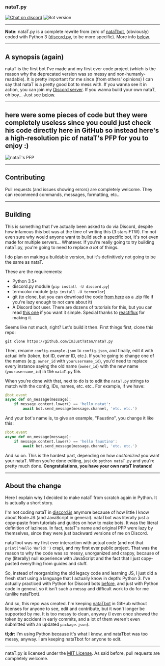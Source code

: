 ### nataT.py

[![Chat on discord](https://img.shields.io/badge/chat-on%20discord-blue.svg "Tatan's server")](https://discord.gg/ax2p9UP) ![Bot version](https://img.shields.io/badge/version-v0.4-brightgreen.svg "Bot version")

***

**Note:** nataT.py is a complete rewrite from zero of [nataTbot](https://github.com/ImJustTatan/nataTbot), (obviously) coded with Python 3 ([discord.py](https://github.com/Rapptz/discord.py), to be more specific). More info [below](#about-the-change).

---

## A synopsis (again)

nataT is the first bot I've made and my first ever code project (which is the reason why the deprecated version was so messy and non-humanly-readable). It is pretty important for me since (from others' opinions) I can say that nataT is a pretty good bot to mess with. If you wanna see it in action, you can join my [Discord server](https://discord.gg/sUBbBvx). If you wanna build your own nataT, oh boy... Just see [below](#building).

---

## here were some pieces of code but they were completely useless since you could just check his code directly here in GitHub so instead here's a high-resolution pic of nataT's PFP for you to enjoy :)

![nataT's PFP](https://cdn.discordapp.com/attachments/290169252881629187/297845711847030784/Natat.png "PFP made by Vertecks.")

---

## Contributing

Pull requests (and issues showing errors) are completely welcome. They can recommend commands, messages, formatting, etc..

---

## Building

This is something that I've actually been asked to do via Discord, despite how infamous this bot was at the time of writing this (3 stars FTW). I'm not even sure why would anyone want to build such a specific bot, it's not even made for multiple servers... Whatever. If you're really going to try building nataT.py, you're going to need to replace *a lot* of things.

I do plan on making a buildable version, but it's definitively not going to be the same as nataT.

These are the requirements:

- Python 3.5+
- discord.py module (`pip install -U discord.py`)
- termcolor module (`pip install -U termcolor`)
- git (to clone, but you can download the code [from here](https://github.com/ImJustTatan/nataT.py/archive/master.zip) as a .zip file if you're lazy enough to not care about it)
- A Discord bot user. There are dozens of tutorials for this, but you can read [this one](https://github.com/reactiflux/discord-irc/wiki/Creating-a-discord-bot-&-getting-a-token) if you want it simple. Special thanks to [reactiflux](https://github.com/reactiflux/) for making it.

Seems like not much, right? Let's build it then. First things first, clone this repo:

`git clone https://github.com/ImJustTatan/nataT.py`

Then, rename `config-example.json` to `config.json`, and finally, edit it with actual info (token, bot ID, owner ID, etc.). If you're going to change one of the names (e.g. `owner_id` with `yourusername_id`), you'd need to replace every instance saying the old name (`owner_id`) with the new name (`yourusername_id`) in the `nataT.py` file.

When you're done with that, next to do is to edit the `nataT.py` strings to match with the config, IDs, names, etc. etc.. For example, if we have:

```python
@bot.event
async def on_message(message):
    if message.content.lower() == 'hello natat':
        await bot.send_message(message.channel, 'etc. etc.')
```
And your bot's name is, to give an example, "Faustino", you change it like this:

```python
@bot.event
async def on_message(message):
    if message.content.lower() == 'hello faustino':
        await bot.send_message(message.channel, 'etc. etc.')
```

And so on. This is the hardest part, depending on how *customized* you want your nataT. When you're done editing, just do `python nataT.py` and you're pretty much done. **Congratulations, you have your own nataT instance!**

---

## About the change

Here I explain why I decided to make nataT from scratch again in Python. It is actually a short story.

I'm not coding nataT in [discord.js](https://github.com/hydrabolt/discord.js) anymore because of how little I know about Node.JS (and JavaScript in general). nataTbot was literally just a copy-paste from tutorials and guides on how to make bots. It was the literal definition of laziness. In fact, nataT's name and original PFP were lazy by themselves, since they were just backward versions of me on Discord.

nataTbot was my first ever interaction with actual code (and not that `print('Hello World!')` crap), and my first ever public project. That was the reason to why the code was so messy, unorganized and crappy, because of my (literally) null experience with JavaScript and the fact that I just copy-pasted everything from guides and stuff.

So, instead of reorganizing the old legacy code and learning JS, I just did a fresh start using a language that I actually know in depth: Python 3. I've actually practiced with Python for Discord bots [before](https://github.com/ImJustTatan/PennyBot), and just with Python code in general, so it isn't such a messy and difficult work to do for me (unlike nataTbot).

And so, this repo was created. I'm keeping [nataTbot](https://github.com/ImJustTatan/nataTbot) in GitHub without licenses for anyone to see, edit and contribute, but it won't longer be supported by me. It is too messy to clean, anyway (I even once showed the token by accident in early commits, and a lot of them weren't even submitted with an updated `package.json`).


**tl;dr:** I'm using Python because it's what I know, and nataTbot was too messy, anyway. I am keeping nataTbot for anyone to edit.

---

nataT.py is licensed under the [MIT License](https://opensource.org/licenses/MIT). As said before, pull requests are completely welcome.

